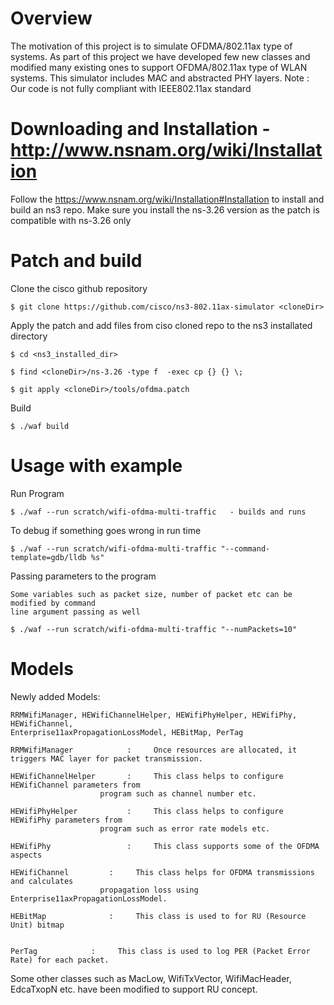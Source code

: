 Overview
========
The motivation of this project is to simulate OFDMA/802.11ax type of systems. 
As part of this project we have developed few new classes and modified many 
existing ones to support OFDMA/802.11ax type of WLAN systems. This simulator 
includes MAC and abstracted PHY layers.
Note : Our code is not fully compliant with IEEE802.11ax standard

Downloading and Installation - http://www.nsnam.org/wiki/Installation
============================
Follow the https://www.nsnam.org/wiki/Installation#Installation to install and 
build an ns3 repo. Make sure you install the ns-3.26 version as the patch is 
compatible with ns-3.26 only

	
Patch and build 
=============
Clone the cisco github repository 

    $ git clone https://github.com/cisco/ns3-802.11ax-simulator <cloneDir>
	
Apply the patch and add files from ciso cloned repo to the ns3 installated directory

    $ cd <ns3_installed_dir>
    
    $ find <cloneDir>/ns-3.26 -type f  -exec cp {} {} \;
    
    $ git apply <cloneDir>/tools/ofdma.patch
    
    
Build

    $ ./waf build


Usage with example
================

Run Program

    $ ./waf --run scratch/wifi-ofdma-multi-traffic	 - builds and runs
    
To debug if something goes wrong in run time

    $ ./waf --run scratch/wifi-ofdma-multi-traffic "--command-template=gdb/lldb %s"
    
Passing parameters to the program

    Some variables such as packet size, number of packet etc can be modified by command 
    line argument passing as well
    
    $ ./waf --run scratch/wifi-ofdma-multi-traffic "--numPackets=10"


Models
======
Newly added Models:

    RRMWifiManager, HEWifiChannelHelper, HEWifiPhyHelper, HEWifiPhy, HEWifiChannel, 
    Enterprise11axPropagationLossModel, HEBitMap, PerTag
    
    RRMWifiManager            : 	Once resources are allocated, it triggers MAC layer for packet transmission.
    				 
    HEWifiChannelHelper       : 	This class helps to configure HEWifiChannel parameters from
    					program such as channel number etc.
    
    HEWifiPhyHelper           : 	This class helps to configure HEWifiPhy parameters from
    					program such as error rate models etc.
    				 
    HEWifiPhy                 :		This class supports some of the OFDMA aspects
    				 
    HEWifiChannel  	      :		This class helps for OFDMA transmissions and calculates 
    					propagation loss using Enterprise11axPropagationLossModel.
    						       
    HEBitMap		      : 	This class is used to for RU (Resource Unit) bitmap

    
    PerTag 		      :		This class is used to log PER (Packet Error Rate) for each packet.
    				 
Some other classes such as MacLow, WifiTxVector, WifiMacHeader, EdcaTxopN etc. have been modified to 
support RU concept.
    
    

